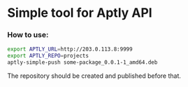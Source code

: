 # Simple tool for Aptly API

### How to use:

```sh
export APTLY_URL=http://203.0.113.8:9999
export APTLY_REPO=projects
aptly-simple-push some-package_0.0.1-1_amd64.deb
```

The repository should be created and published before that.
